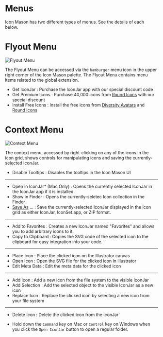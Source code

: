 # Menus

Icon Mason has two different types of menus. See the details of each below.

# Flyout Menu

![Flyout Menu](https://docs.iconmason.com/images/flyout-menu.png#half-size)

The Flyout Menu can be accessed via the `hamburger` menu icon in the upper right corner of the Icon Mason palette. The Flyout Menu contains menu items related to the global extension.

- Get IconJar : Purchase the IconJar app with our special discount code
- Get Premium Icons : Purchase 40,000 icons from [Round Icons](https://roundicons.com) with our special discount
- Install Free Icons : Install the free icons from [Diversity Avatars](https://diversityavatars.com) and [Round Icons](https://roundicons.com)

# Context Menu

![Context Menu](https://docs.iconmason.com/images/context-menu-v2.png#half-size)

The context menu, accessed by right-clicking on any of the icons in the icon grid, shows controls for manipulating icons and saving the currently-selected IconJar.

- Disable Tooltips : Disables the tooltips in the Icon Mason UI
- --
- Open in IconJar* (Mac Only) : Opens the currently selected IconJar in the IconJar app if it is installed.
- Show in Finder : Opens the currently-seletec Icon collection in the Finder
- [Save As](https://docs.iconmason.com/#/export-iconjar) ... : Save the currently-selected IconJar displayed in the icon grid as either IconJar, IconSet.app, or ZIP format.
- --
- Add to Favorites : Creates a new IconJar named "Favorites" and allows you to add arbitrary icons to it.
- Copy to Clipboard : Copies the SVG code of the selected icon to the clipboard for easy integration into your code.
- --
- Place Icon : Place the clicked icon on the Illustrator canvas
- Open Icon : Open the SVG file for the clicked icon in Illustrator
- Edit Meta Data : Edit the meta data for the clicked icon
- --
- Add Icon : Add a new icon from the file system to the visible IconJar
- Add Selection : Add the selected object to the visible IconJar as a new icon
- Replace Icon : Replace the clicked icon by selecting a new icon from your file system
- --
- Delete Icon : Delete the clicked icon from the IconJar`

* Hold down the `Command` key on Mac or `Control` key on Windows when you click the `Open IconJar` button to open a regular folder.
